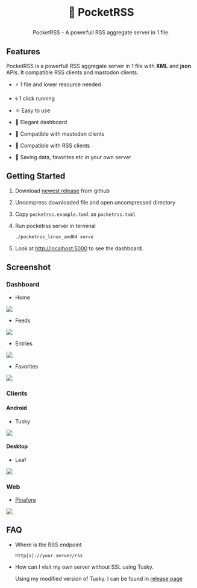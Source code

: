 # <p align="center">📱 PocketRSS</p>

<p align="center">PocketRSS - A powerfull RSS aggregate server in 1 file.</p>

## Features

PocketRSS is a powerfull RSS aggregate server in 1 file with **XML** and **json** APIs. It compatible RSS clients and mastodon clients.

- ⚡️ 1 file and lower resource needed

- 🌀 1 click running

- ⚛️ Easy to use

- 💨 Elegant dashboard

- 🐘 Compatible with mastodon clients

- 💎 Compatible with RSS clients

- 🔨 Saving data, favorites etc in your own server

## Getting Started

1. Download [newest release](https://github.com/pocketrss/pocketrss-dashboard/releases) from github

2. Uncompress downloaded file and open uncompressed directory

3. Copy `pocketrss.example.toml` as `pocketrss.toml`

4. Run pocketrss server in terminal

   ```bash
   ./pocketrss_linux_amd64 serve
   ```

5. Look at [http://localhost:5000](http://localhost:5000) to see the dashboard.

## Screenshot

### Dashboard

* Home

![](/assets/images/dashboard_home.png?raw=true)

* Feeds

![](/assets/images/dashboard_feeds.png?raw=true)

* Entries

![](/assets/images/dashboard_entries.png?raw=true)

* Favorites

![](/assets/images/dashboard_favorites.png?raw=true)

### Clients

#### Android

* Tusky

![](/assets/images/client_tusky.jpg?raw=true)

#### Desktop

* Leaf

![](/assets/images/client_leaf.png?raw=true)

### Web

* [Pinafore](https://pinafore.social)

![](/assets/images/client_pinafore.png?raw=true)

## FAQ

* Where is the RSS endpoint

  `http[s]://your.server/rss`

* How can I visit my own server without SSL using Tusky.

  Using my modified version of Tusky. I can be found in [release page](https://github.com/pocketrss/pocketrss-dashboard/releases/tag/Tusky-debug-20220713)
